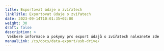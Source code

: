 ```yaml
---
title: Exportovat údaje o zvířatech
linkTitle: Exportovat údaje o zvířatech
date: 2023-09-14T10:01:35+02:00
weight: 30
draft: false
description: >
 Veškeré informace a pokyny pro export údajů o zvířatech naleznete zde
manualLink: /cs/docs/data-export/usb-drive/
---
```

<script>
  window.location.href = "/cs/docs/data-export/usb-drive/";
</script>
